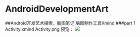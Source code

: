 # AndroidDevelopmentArt
##Android开发艺术探索，脑图笔记 
	脑图制作工具Xmind
###part 1
	Activity.xmind
	Activity.png
预览：
![](https://raw.githubusercontent.com/zhuyongit/AndroidDevelopmentArt/master/Activity.png)
